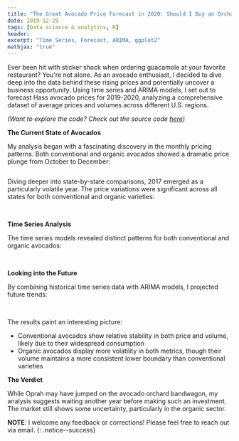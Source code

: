 ```yaml
---
title: "The Great Avocado Price Forecast in 2020: Should I Buy an Orchard Like Oprah?"
date: 2019-12-29
tags: [Data science & analytics, R]
header:
excerpt: "Time Series, Forecast, ARIMA, ggplot2"
mathjax: "true"
---
```

Ever been hit with sticker shock when ordering guacamole at your favorite restaurant? You're not alone. As an avocado enthusiast, I decided to dive deep into the data behind these rising prices and potentially uncover a business opportunity. Using time series and ARIMA models, I set out to forecast Hass avocado prices for 2019-2020, analyzing a comprehensive dataset of average prices and volumes across different U.S. regions.

*(Want to explore the code? Check out the source code [here](https://github.com/opendatasurgeon/Predicting2020Avocadolypse_r))*

**The Current State of Avocados**

My analysis began with a fascinating discovery in the monthly pricing patterns. Both conventional and organic avocados showed a dramatic price plunge from October to December:

<img src="{{ site.url }}{{ site.baseurl }}/images/avocados/avg_month_prices_both.png" alt="">

Diving deeper into state-by-state comparisons, 2017 emerged as a particularly volatile year. The price variations were significant across all states for both conventional and organic varieties:

<img src="{{ site.url }}{{ site.baseurl }}/images/avocados/avg_yr_price_conv.png" alt="">

<img src="{{ site.url }}{{ site.baseurl }}/images/avocados/avg_yr_price_org.png" alt="">

**Time Series Analysis**

The time series models revealed distinct patterns for both conventional and organic avocados:

<img src="{{ site.url }}{{ site.baseurl }}/images/avocados/ts_conv_pricing.png" alt="">

<img src="{{ site.url }}{{ site.baseurl }}/images/avocados/ts_conv_volume.png" alt="">

<img src="{{ site.url }}{{ site.baseurl }}/images/avocados/ts_org_pricing.png" alt="">

<img src="{{ site.url }}{{ site.baseurl }}/images/avocados/ts_org_volume.png" alt="">

**Looking into the Future**

By combining historical time series data with ARIMA models, I projected future trends:

<img src="{{ site.url }}{{ site.baseurl }}/images/avocados/forecast_conv_price.png" alt="">

<img src="{{ site.url }}{{ site.baseurl }}/images/avocados/forecast_conv_vol.png" alt="">

<img src="{{ site.url }}{{ site.baseurl }}/images/avocados/forecast_org_price.png" alt="">

<img src="{{ site.url }}{{ site.baseurl }}/images/avocados/forecast_org_vol.png" alt="">

The results paint an interesting picture:

- Conventional avocados show relative stability in both price and volume, likely due to their widespread consumption
- Organic avocados display more volatility in both metrics, though their volume maintains a more consistent lower boundary than conventional varieties


**The Verdict**

While Oprah may have jumped on the avocado orchard bandwagon, my analysis suggests waiting another year before making such an investment. The market still shows some uncertainty, particularly in the organic sector.

**NOTE**: I welcome any feedback or corrections! Please feel free to reach out via email.
{: .notice--success}
